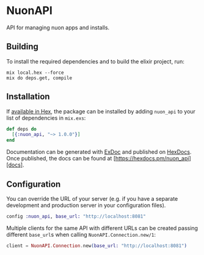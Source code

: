 # NuonAPI

API for managing nuon apps and installs.

## Building

To install the required dependencies and to build the elixir project, run:

```console
mix local.hex --force
mix do deps.get, compile
```

## Installation

If [available in Hex][], the package can be installed by adding `nuon_api` to
your list of dependencies in `mix.exs`:

```elixir
def deps do
  [{:nuon_api, "~> 1.0.0"}]
end
```

Documentation can be generated with [ExDoc][] and published on [HexDocs][]. Once published, the docs can be found at
[https://hexdocs.pm/nuon_api][docs].

## Configuration

You can override the URL of your server (e.g. if you have a separate development and production server in your
configuration files).

```elixir
config :nuon_api, base_url: "http://localhost:8081"
```

Multiple clients for the same API with different URLs can be created passing different `base_url`s when calling
`NuonAPI.Connection.new/1`:

```elixir
client = NuonAPI.Connection.new(base_url: "http://localhost:8081")
```

[exdoc]: https://github.com/elixir-lang/ex_doc
[hexdocs]: https://hexdocs.pm
[available in hex]: https://hex.pm/docs/publish
[docs]: https://hexdocs.pm/nuon_api

